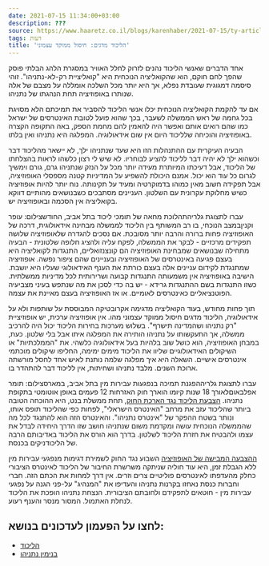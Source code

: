 ```yaml
---
date: 2021-07-15 11:34:00+03:00
description: ???
source: https://www.haaretz.co.il/blogs/karenhaber/2021-07-15/ty-article/0000017f-f894-d2d5-a9ff-f89cddb20000
tags: דעות
title: 'הליכוד מדגים: חיסול ממוקד עצמוני'
---
```


אחד הדברים שאנשי הליכוד נהנים לזרוק לחלל האוויר במסגרת הלהג הבלתי פוסק שהפך לחם חוקם, הוא שהקואליציה הנוכחית היא "קואליציית רק-לא-נתניהו". זוהי סיסמה דמגוגית שעובדת נפלא, אך היא יותר מכל השלכה אומללה על מצבם של אלה שנותרו באופוזיציה תחת הנהגתו של נתניהו. 

אם עד להקמת הקואליציה הנוכחית יכלו אנשי הליכוד להסביר את תמיכתם הלא מסויגת בכל גחמה של ראש הממשלה לשעבר, בכך שהוא פועל לטובת האינטרסים של ישראל כמו שהם רואים אותם ואפשר היה להאמין להם מחמת הספק, באה התקופה הקצרה באופוזיציה והוכיחה שלליכוד היום אין שום אידאולוגיה. המפלגה היא נתניהו ואין בלתו. 

הבעיה העיקרית עם ההתנהלות הזו היא שעד שנתניהו ילך, לא יישאר מהליכוד דבר וכשהוא ילך לא יהיה דבר לליכוד להציע לבוחריו. לא שיש לי רצון כלשהו לראות בהצלחתו של הליכוד, אבל דעיכתו המיותרת מעידה יותר מכל על הנזק שנתניהו גרם, גורם וימשיך לגרום כל עוד הוא יכול. אמנם היכולת להשפיע על המדיניות קטנה מספסלי האופוזיציה, אבל תפקידה חשוב מאין כמוהו בדמוקרטיה ומעיד על תקינותה. נוח יותר להיות אופוזיציה כשיש מחלוקת עקרונית עם השלטון. העניינים מסתבכים כשבנושאים מהותיים דווקא בקואליציה אין הסכמה ובאופוזיציה יש. 

 עברו לתצוגת גלריהתהלוכת מחאה של תומכי ליכוד בתל אביב, החודשצילום: עופר וקניןבמצב הנוכחי, בו רב המשותף בין הליכוד לממשלה מבחינה אידאולוגית, דרכה של האופוזיציה פחות ברורה והרבה יותר מסובכת. אם נסכים להגדרה שלאופוזיציה שלושה תפקידים מרכזיים - לבקר את הממשלה, לפקח עליה ולהציג חלופה שלטונית - הבעיה מתחילה שבנושאים שמבחינת האופוזיציה הם קונצנזואליים, התנגדות לקואליציה היא בעצם פגיעה באינטרסים של האופוזיציה ובעניינים שהם ציפור נפשה. אופוזיציה שמתנגדת לקידום עניינים אלה בעצם כורתת את הענף האידאולוגי שעליו היא יושבת. הישיבה באופוזיציה אין משמעותה התנגדות קבועה ושרירותית לכל מדיניות ממשלתית. כשזו התנגדות בשם ההתנגדות גרידא - יש בה כדי לסכן את מה שנתפש בעיני מצביעיה הפוטנציאליים כאינטרסים לאומיים. או אז האופוזיציה בעצם מאיינת את עצמה. 

תוך פחות מחודש, בעוד הקואליציה מדגימה אקרובטיקה המבוססת על שותפות ולא על אידאולוגיה, הליכוד מדגים חיסול ממוקד עצמוני מהו. אין אופוזיציה ערכית, יש אופוזיציית "רק נתניהו ושהמדינה תישרף". בשלוש מערכות בחירות הליכוד יכול היה להרכיב ממשלה, אך התעקשותו על נתניהו הותירה את המפלגה איתו אבל בלי שלטון. כעת, במבחן האופוזיציה, הוא כושל שוב בלהיות בעל אידאולוגיה כלשהי. את "הממלכתיות" או השיקולים האידאולוגיים שליוו את הליכוד מימים ימימה, החליפו שיקולים מוכתמי אינטרסים אישיים. השאלה היא איך מפלגה שלמה נותנת לאיש אחד לחסל מורשתה ארוכת השנים. מלבד נתניהו ושחיתות, אין לליכוד דבר להתהדר בו. 

 עברו לתצוגת גלריההפגנת תמיכה בנפגעות עבירות מין בתל אביב, במארסצילום: תומר אפלבאוםלאורך 18 שנות קיומו הוארך חוק האזרחות 12 פעמים באופן אוטומטי בתקופת נתניהו. [הצבעת הליכוד נגד הארכת החוק](/news/whatis/2021-07-06/ty-article/.premium/0000017f-f104-d487-abff-f3feee710000), תחת ממשלת בנט, היא ההוכחה הטובה ביותר שהליכוד עזב את מרחב "האינטרס הישראלי", לפחות כפי שהליכוד תופס אותו, ונותר בשטח ההפקר של "אינטרס נתניהו". והאינטרס הזה הוא להתנגד לכל מה שהממשלה הנוכחית עושה ומקדמת משום שנתניהו חושב שזו הדרך היחידה לבדל את עצמו ולהבטיח את חזרת הליכוד לשלטון. בדרך הוא הורס את הליכוד באדיבותם הרבה של הליכודניקים בכנסת. 

[ההצבעה המבישה של האופוזיציה](/news/law/2021-07-14/ty-article/.premium/0000017f-db34-df9c-a17f-ff3c6a5e0000) השבוע נגד החוק לשמירת דגימות מנפגעי עבירות מין ללא הגבלת זמן, היא עוד חוליה שניתקה משרשרת החיבור של הליכוד לאינטרס הציבורי כחלק מהעדפתו לאינטרסים פוליטיים צרים וזרים. אין דרך למחות את הכתם הזה. חברי וחברות כנסת נאחזו בקרנות נתניהו והעדיפו את "המנהיג" על-פני הגנה על נפגעי עבירות מין - חוטאים לתפקידם ולחובתם הציבורית. הנצחת נתניהו הופכת את הליכוד לנחלת האתמול. המסור מנסר והענף רעוע.

לחצו על הפעמון לעדכונים בנושא:
------------------------------

* [הליכוד](/ty-tag/0000017f-da57-d42c-afff-dff74eab0000)
* [בנימין נתניהו](/ty-tag/benjamin-netanyahu-0000017f-da36-d494-a17f-de37e1590000)